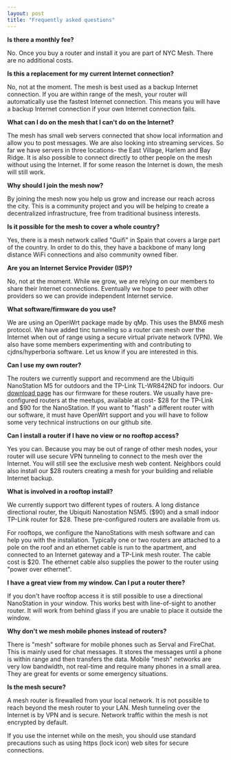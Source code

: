 ```yaml
---
layout: post
title: "Frequently asked questions"
---
```


**Is there a monthly fee?**

No. Once you buy a router and install it you are part of NYC Mesh. There are no additional costs.

**Is this a replacement for my current Internet connection?**

No, not at the moment. The mesh is best used as a backup Internet connection. If you are within range of the mesh, your router will automatically use the fastest Internet connection. This means you will have a backup Internet connection if your own Internet connection fails.

**What can I do on the mesh that I can't do on the Internet?**

The mesh has small web servers connected that show local information and allow you to post messages. We are also looking into streaming services. So far we have servers in three locations- the East Village, Harlem and Bay Ridge. It is also possible to connect directly to other people on the mesh without using the Internet. If for some reason the Internet is down, the mesh will still work.

**Why should I join the mesh now?**

By joining the mesh now you help us grow and increase our reach across the city. This is a community project and you will be helping to create a decentralized infrastructure, free from traditional business interests.

**Is it possible for the mesh to cover a whole country?**

Yes, there is a mesh network called "Guifi" in Spain that covers a large part of the country. In order to do this, they have a backbone of many long distance WiFi connections and also community owned fiber.

**Are you an Internet Service Provider (ISP)?**

No, not at the moment. While we grow, we are relying on our members to share their Internet connections. Eventually we hope to peer with other providers so we can provide independent Internet service.

**What software/firmware do you use?**

We are using an OpenWrt package made by qMp. This uses the BMX6 mesh protocol. We have added tinc tunneling so a router can mesh over the Internet when out of range using a secure virtual private network (VPN). We also have some members experimenting with and contributing to cjdns/hyperboria software. Let us know if you are interested in this.

**Can I use my own router?**

The routers we currently support and recommend are the Ubiquiti NanoStation M5 for outdoors and the TP-Link TL-WR842ND for indoors. Our [download page](../download) has our firmware for these routers. We usually have pre-configured routers at the meetups, available at cost- $28 for the TP-Link and $90 for the NanoStation. If you want to "flash" a different router with our software, it must have OpenWrt support and you will have to follow some very technical instructions on our github site.

**Can I install a router if I have no view or no rooftop access?**

Yes you can. Because you may be out of range of other mesh nodes, your router will use secure VPN tunneling to connect to the mesh over the Internet. You will still see the exclusive mesh web content. Neighbors could also install our $28 routers creating a mesh for your building and reliable Internet backup. 

**What is involved in a rooftop install?**

We currently support two different types of routers. A long distance directional router, the Ubiquiti Nanostation NSM5. ($90) and a small indoor TP-Link router for $28. These pre-configured routers are available from us.

For rooftops, we configure the NanoStations with mesh software and can help you with the installation. Typically one or two routers are attached to a pole on the roof and an ethernet cable is run to the apartment, and connected to an Internet gateway and a TP-Link mesh router. The cable cost is $20. The ethernet cable also supplies the power to the router using "power over ethernet". 


**I have a great view from my window. Can I put a router there?**

If you don't have rooftop access it is still possible to use a directional NanoStation in your window. This works best with line-of-sight to another router. It will work from behind glass if you are unable to place it outside the window.

**Why don't we mesh mobile phones instead of routers?**

There is "mesh" software for mobile phones such as Serval and FireChat. This is mainly used for chat messages. It stores the messages until a phone is within range and then transfers the data. Mobile "mesh" networks are very low bandwidth, not real-time and require many phones in a small area. They are great for events or some emergency situations.

**Is the mesh secure?**

A mesh router is firewalled from your local network. It is not possible to reach beyond the mesh router to your LAN. Mesh tunneling over the Internet is by VPN and is secure. Network traffic within the mesh is not encrypted by default.

If you use the internet while on the mesh, you should use standard precautions such as using https (lock icon) web sites for secure connections.










 

